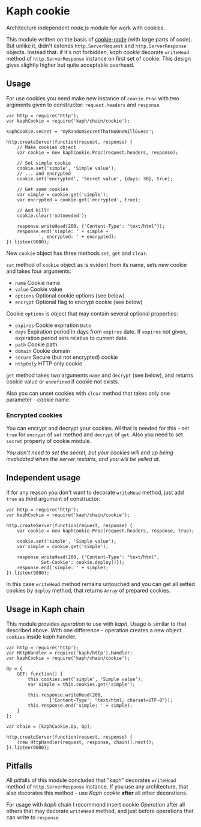 # Kaph cookie

Architecture independent *node.js* module for work with cookies.

This module written on the basis of 
[cookie-node](https://github.com/jed/cookie-node) (with large parts of code). 
But unlike it, didn't extends `http.ServerRequest` and 
`http.ServerResponse` objects. Instead that. if it's not forbidden, *kaph 
cookie* decorate `writeHead` method of `http.ServerResponse` instance on first 
set of cookie. This design gives slightly higher but quite acceptable overhead.

## Usage

For use cookies you need make new instance of `cookie.Proc` with two 
argiments given to constructor: `request.headers` and `response`.

    var http = require('http');
    var kaphCookie = require('kaph/chain/cookie');
    
    kaphCookie.secret = 'myRandomSecretThatNoOneWillGuess';
    
    http.createServer(function(request, response) {
        // Make cookies object
        var cookie = new kaphCookie.Proc(request.headers, response);
        
        // Set simple cookie
        cookie.set('simple', 'Simple value');
        // ... and encrypted
        cookie.set('encrypted', 'Secret value', {days: 30}, true);
        
        // Get some cookies
        var simple = cookie.get('simple');
        var encrypted = cookie.get('encrypted', true);
        
        // And kill!
        cookie.clear('notneeded');
        
        response.writeHead(200, {'Content-Type': "text/html"});    
        response.end('simple: ' + simple + 
                ', encrypted: ' + encrypted);
    }).listen(9080);

New `cookie` object has three methods `set`, `get` and `clear`.

`set` method of `cookie` object as is evident from its name, sets new cookie 
and takes four arguments: 

* `name` Cookie name
* `value` Cookie value
* `options` Optional cookie options (see below)
* `encrypt` Optional flag to encrypt cookie (see below)

Cookie `options` is object that may contain several optional properties:

* `expires` Cookie expiration `Date`
* `days` Expiration period in days from `expires` date. If `expires` not given,
  expiration period sets relative to current date.
* `path` Cookie path
* `domain` Cookie domain
* `secure` Secure (but not encrypted) cookie
* `httpOnly` HTTP only cookie

`get` method takes two arguments `name` and `decrypt` (see below), and returns
cookie value or `undefined` if cookie not exists.

Also you can unset cookies with `clear` method that takes only one parameter - 
cookie name.

### Encrypted cookies

You can encrypt and decrypt your cookies. All that is needed for this - set 
`true` for `encrypt` of `set` method and `decrypt` of `get`. Also you need to
set `secret` property of cookie module.

*You don't need to set the secret, but your cookies will end up being 
invalidated when the server restarts, and you will be yelled at.*

## Independent usage

If for any reason you don't want to decorate `writeHead` method, just add 
`true` as third argument of constructor:

    var http = require('http');
    var kaphCookie = require('kaph/chain/cookie');
    
    http.createServer(function(request, response) {
        var cookie = new kaphCookie.Proc(request.headers, response, true);
        
        cookie.set('simple', 'Simple value');
        var simple = cookie.get('simple');
        
        response.writeHead(200, {'Content-Type': "text/html",
                'Set-Cookie': cookie.deploy()});    
        response.end('simple: ' + simple);
    }).listen(9080);
    
In this case `writeHead` method remains untouched and you can get all setted 
cookies by `deploy` method, that returns `Array` of prepared cookies.
    
## Usage in Kaph chain

This module provides *operation* to use with *kaph*. Usage is similar to that 
described above. With one difference - operation creates a new object `cookies` 
inside *kaph* handler.

    var http = require('http');
    var HttpHandler = require('kaph/http').Handler;
    var kaphCookie = require('kaph/chain/cookie');
    
    Op = {
        GET: function() {
            this.cookies.set('simple', 'Simple value');
            var simple = this.cookies.get('simple');
    
            this.response.writeHead(200, 
                    {'Content-Type': "text/html; charset=UTF-8"});
            this.response.end('simple: ' + simple);
        }
    };
    
    var chain = [kaphCookie.Op, Op];
    
    http.createServer(function(request, response) {
        (new HttpHandler(request, response, chain)).next();
    }).listen(9080);

## Pitfalls

All pitfalls of this module concluded that "kaph" decorates `writeHead` method 
of `http.ServerResponse` instance. If you use any architecture, that also 
decorates this method - use *Kaph cookie* **after** all other decorations.

For usage with *kaph* chain I recommend insert cookie *Operation* after all 
others that may decorate `writeHead` method, and just before operations that 
can write to `response`. 


